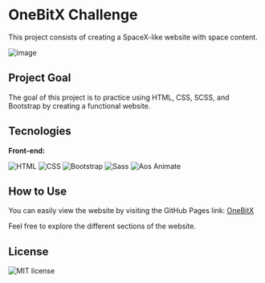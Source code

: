 # OneBitX Challenge
This project consists of creating a SpaceX-like website with space content.

![image](https://github.com/joaoeduardogomes/desafio-onebitx/assets/86986385/bf482da7-7573-4b01-99ab-1ca6fab63128)


## Project Goal
The goal of this project is to practice using HTML, CSS, SCSS, and Bootstrap by creating a functional website.

## Tecnologies
**Front-end:** <br>

![HTML](https://img.shields.io/badge/HTML-%20?style=for-the-badge&color=orange) 
![CSS](https://img.shields.io/badge/CSS-%20?style=for-the-badge&color=blue)
![Bootstrap](https://img.shields.io/badge/BOOTSTRAP-%20?style=for-the-badge&logo=bootstrap&logoColor=white&color=%236F2CF4)
![Sass](https://img.shields.io/badge/SASS-%20?style=for-the-badge&logo=sass&logoColor=white&color=%23CF649B)
![Aos Animate](https://img.shields.io/badge/AOS%20ANIMATE-%20?style=for-the-badge&logo=aos%20animate&logoColor=white&color=%235B6ABA)

## How to Use
You can easily view the website by visiting the GitHub Pages link: [OneBitX](https://joaoeduardogomes.github.io/desafio-onebitx/)

Feel free to explore the different sections of the website.

## License
![MIT license](https://img.shields.io/badge/License-MIT-%20?link=https%3A%2F%2Fchoosealicense.com%2Flicenses%2Fmit%2F)
